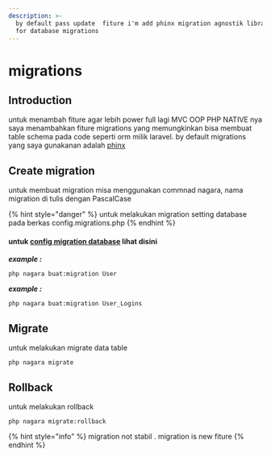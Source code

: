 ```yaml
---
description: >-
  by default pass update  fiture i'm add phinx migration agnostik libraries php
  for database migrations
---
```


# migrations



## Introduction

untuk menambah fiture agar lebih power full lagi MVC OOP PHP NATIVE nya saya menambahkan fiture migrations yang memungkinkan bisa membuat table schema pada code seperti orm milik laravel. by default migrations yang saya gunakanan adalah [phinx ](https://book.cakephp.org/phinx/0/en/index.html)

## Create migration

untuk membuat migration misa menggunakan commnad nagara, nama migration di tulis dengan PascalCase

{% hint style="danger" %}
untuk melakukan migration setting database pada berkas config.migrations.php
{% endhint %}

#### untuk [config migration database](broken-reference) lihat disini&#x20;

_**example :**_

```
php nagara buat:migration User
```

_**example :**_

```
php nagara buat:migration User_Logins
```

## Migrate&#x20;

untuk melakukan migrate data table

```
php nagara migrate
```

## Rollback&#x20;

untuk melakukan rollback

```
php nagara migrate:rollback
```

{% hint style="info" %}
migration not stabil . migration is new fiture
{% endhint %}
